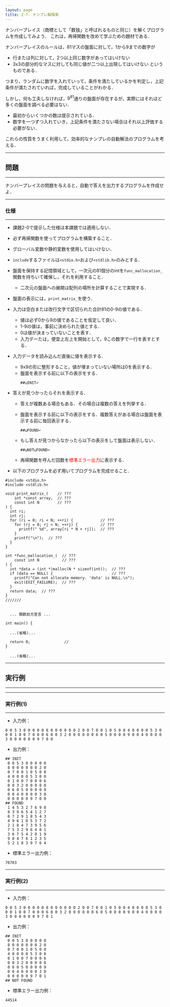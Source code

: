 ```yaml
---
layout: page
title: 2-7. ナンプレ解探索
---
```


ナンバープレイス（商標として「数独」と呼ばれるものと同じ）を解くプログラムを作成してみよう．
これは，再帰関数を改めて学ぶための題材である．

ナンバープレイスのルールは，81マスの盤面に対して，1から9までの数字が
- 行または列に対して，2つ以上同じ数字があってはいけない
- 3x3の部分的なマスに対しても同じ値が二つ以上出現してはいけない
というものである．

つまり，ランダムに数字を入れていって，条件を満たしているかを判定し，上記条件が満たされていれば，完成していることがわかる．

しかし，何も工夫しなければ，$9^{81}$通りの盤面が存在するが，実際にはそれほど多くの盤面を調べる必要はない．
- 最初からいくつかの数は提示されている．
- 数字を一つずつ入れていき，上記条件を満たさない場合はそれ以上評価する必要がない．

これらの性質をうまく利用して，効率的なナンプレの自動解法のプログラムを考える．

---
## 問題
---

ナンバープレイスの問題を与えると，自動で答えを出力するプログラムを作成せよ．

---
### 仕様
---

- 課題2-0で提示した仕様は本課題では適用しない．

- 必ず再帰関数を使ってプログラムを構築すること．

- グローバル変数や静的変数を使用してはいけない．
- `include`するファイルは`<stdio.h>`および`<stdlib.h>`のみとする．

- 盤面を保持する記憶領域として，一次元の81個分のintを`func_mallocation_`関数を持ちいて確保し，それを利用すること．
  - 二次元の盤面への展開は配列の場所を計算することで実現する．

- 盤面の表示には，`print_matrix_`を使う．

- 入力は空白または改行文字で区切られた合計81の0-9の値である．
  - 値は必ず0から9の値であることを仮定して良い．
  - 1-9の値は，事前に決められた値とする．
  - 0は値が決まっていないことを表す．
  - 入力デーたは，便宜上左上を開始として，9この数字で一行を表すとする．

- 入力データを読み込んだ直後に値を表示する．
  - 9x9の形に整形すること，値が埋まっていない場所は0を表示する．
  - 盤面を表示する前に以下の表示をする．
    ```
    ##⊔INIT↩︎
    ````
- 答えが見つかったらそれを表示する．
  - 答えが複数ある場合もある．その場合は複数の答えを列挙する．
  - 盤面を表示する前に以下の表示をする．複数答えがある場合は盤面を表示する前に毎回表示する．
    ```
    ##⊔FOUND↩︎
    ````
  - もし答えが見つからなかったら以下の表示をして盤面は表示しない．
    ```
    ##⊔NOT⊔FOUND↩︎
    ````

  - 再帰関数を呼んだ回数を<font color="red">標準エラー出力</font>に表示する．




- 以下のプログラムを必ず用いてプログラムを完成せること．

```
#include <stdio.h>
#include <stdlib.h>

void print_matrix_(    // ???
    int *const array,  // ???
    const int N        // ???
) {
  int ri;
  int rj;
  for (ri = 0; ri < N; ++ri) {            // ???
    for (rj = 0; rj < N; ++rj) {          // ???
      printf(" %d", array[ri * N + rj]);  // ???
    }
    printf("\n");  // ???
  }
}

int *func_mallocation_(  // ???
    const int N          // ???
) {
  int *data = (int *)malloc(N * sizeof(int));  // ???
  if (data == NULL) {                          // ???
    printf("Can not allocate memory. 'data' is NULL.\n");
    exit(EXIT_FAILURE);  // ???
  }
  return data;  // ???
}
///////


  ... 関数前方宣言 ...

int main() {

  ...(省略)...

  return 0;               //
}

  ...(省略)...
```



---
## 実行例
---

---
### 実行例(1)
---


- 入力例：
```
0 0 5 3 0 0 0 0 0 8 0 0 0 0 0 0 2 0 0 7 0 0 1 0 5 0 0 4 0 0 0 0 5 3 0 0 0 1 0 0 7 0 0 0 6 0 0 3 2 0 0 0 8 0 0 6 0 5 0 0 0 0 9 0 0 4 0 0 0 0 3 0 0 0 0 0 0 9 7 0 0
```

- 出力例：
```
## INIT
 0 0 5 3 0 0 0 0 0
 8 0 0 0 0 0 0 2 0
 0 7 0 0 1 0 5 0 0
 4 0 0 0 0 5 3 0 0
 0 1 0 0 7 0 0 0 6
 0 0 3 2 0 0 0 8 0
 0 6 0 5 0 0 0 0 9
 0 0 4 0 0 0 0 3 0
 0 0 0 0 0 9 7 0 0
## FOUND
 1 4 5 3 2 7 6 9 8
 8 3 9 6 5 4 1 2 7
 6 7 2 9 1 8 5 4 3
 4 9 6 1 8 5 3 7 2
 2 1 8 4 7 3 9 5 6
 7 5 3 2 9 6 4 8 1
 3 6 7 5 4 2 8 1 9
 9 8 4 7 6 1 2 3 5
 5 2 1 8 3 9 7 6 4
```

- 標準エラー出力例：
```
76703
```

---
### 実行例(2)
---

- 入力例：
```
0 0 5 3 0 0 0 0 0 8 0 0 0 0 0 0 2 0 0 7 0 0 1 0 5 0 0 4 0 0 0 0 5 3 0 0 0 1 0 0 7 0 0 0 6 0 0 3 2 0 0 0 8 0 0 6 0 5 0 0 0 0 9 0 0 4 0 0 0 0 3 0 0 0 0 0 0 9 7 0 1
```

- 出力例：
```
## INIT
 0 0 5 3 0 0 0 0 0
 8 0 0 0 0 0 0 2 0
 0 7 0 0 1 0 5 0 0
 4 0 0 0 0 5 3 0 0
 0 1 0 0 7 0 0 0 6
 0 0 3 2 0 0 0 8 0
 0 6 0 5 0 0 0 0 9
 0 0 4 0 0 0 0 3 0
 0 0 0 0 0 9 7 0 1
## NOT FOUND
```

- 標準エラー出力例：
```
44514
```
